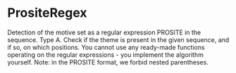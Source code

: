 # PrositeRegex
Detection of the motive set as a regular expression PROSITE in the sequence. Type A. Check if the theme is present in the given sequence, and if so, on which positions. You cannot use any ready-made functions operating on the regular expressions - you implement the algorithm yourself. Note: in the PROSITE format, we forbid nested parentheses. 